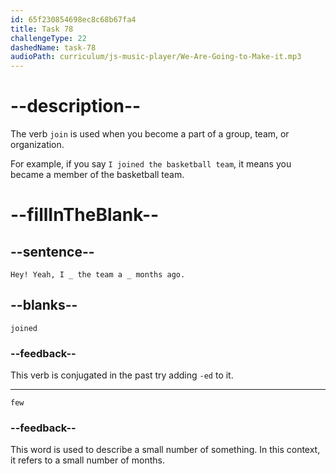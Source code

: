 ```yaml
---
id: 65f230854698ec8c68b67fa4
title: Task 78
challengeType: 22
dashedName: task-78
audioPath: curriculum/js-music-player/We-Are-Going-to-Make-it.mp3
---
```


<!--
AUDIO:
Sophie: Hey! Yeah, I joined the team a few months ago.
-->

# --description--

The verb `join` is used when you become a part of a group, team, or organization. 

For example, if you say `I joined the basketball team`, it means you became a member of the basketball team.

# --fillInTheBlank--

## --sentence--

`Hey! Yeah, I _ the team a _ months ago.`

## --blanks--

`joined`

### --feedback--

This verb is conjugated in the past try adding `-ed` to it.

---

`few`

### --feedback--

This word is used to describe a small number of something. In this context, it refers to a small number of months.
